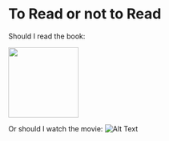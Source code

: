 # To Read or not to Read

Should I read the book:
<!-- ![Alt Text](https://media.giphy.com/media/q1mHcB8wOCWf6/giphy.gif) -->
<img src="https://media.giphy.com/media/q1mHcB8wOCWf6/giphy.gif" width="140" height="140" />

Or should I watch the movie:
![Alt Text](https://media.giphy.com/media/3orif1s0OHZf7yKk6I/giphy.gif)